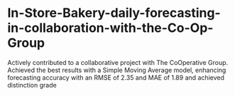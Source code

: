 # In-Store-Bakery-daily-forecasting-in-collaboration-with-the-Co-Op-Group
Actively contributed to a collaborative project with The CoOperative Group. Achieved the best results with a Simple Moving Average model, enhancing forecasting accuracy with an RMSE of 2.35 and MAE of 1.89 and achieved distinction grade
